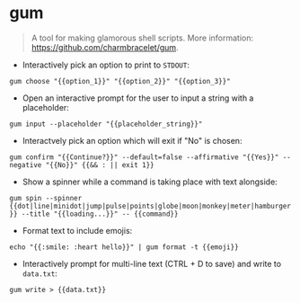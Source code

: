 # gum

> A tool for making glamorous shell scripts.
> More information: <https://github.com/charmbracelet/gum>.

- Interactively pick an option to print to `STDOUT`:

`gum choose "{{option_1}}" "{{option_2}}" "{{option_3}}"`

- Open an interactive prompt for the user to input a string with a placeholder:

`gum input --placeholder "{{placeholder_string}}"`

- Interactvely pick an option which will exit if "No" is chosen:

`gum confirm "{{Continue?}}" --default=false --affirmative "{{Yes}}" --negative "{{No}}" {{&& : || exit 1}}`


- Show a spinner while a command is taking place with text alongside:

`gum spin --spinner {{dot|line|minidot|jump|pulse|points|globe|moon|monkey|meter|hamburger}} --title "{{loading...}}" -- {{command}}`

- Format text to include emojis:

`echo "{{:smile: :heart hello}}" | gum format -t {{emoji}}`

- Interactively prompt for multi-line text (CTRL + D to save) and write to `data.txt`:

`gum write > {{data.txt}}`
